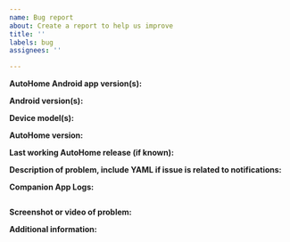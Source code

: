 ```yaml
---
name: Bug report
about: Create a report to help us improve
title: ''
labels: bug
assignees: ''

---
```


<!-- READ THIS FIRST:
- Make sure you run the latest version of the Android app
- Make sure you run the latest version of AutoHome
- Make sure to check the Companion docs for troubleshooting and configuration: https://companion.home-assistant.io/
- Make sure the bug you found is not already reported, we love to put work in bugfixes instead of closing duplicate bug reports
  DO NOT DELETE ANY TEXT from this template! All requested information is important.
-->

<!-- If you are reporting an issue for Wear OS please list both devices for the below 3 fields -->
**AutoHome Android app version(s):**

**Android version(s):**

**Device model(s):**

**AutoHome version:**

**Last working AutoHome release (if known):**

**Description of problem, include YAML if issue is related to notifications:**

<!--
- For Wear OS devices we will need the LogCat logs from the device.
- For Android Auto the logs can be retrieved from the connected device.
- Logs from the device can be taken from Settings > Companion App Troubleshooting > Show and Share Logs
-->
**Companion App Logs:**

```

```

**Screenshot or video of problem:**

**Additional information:**
